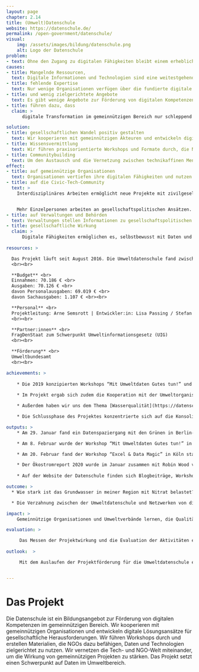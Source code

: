 ```yaml
---
layout: page
chapter: 2.14
title: (Umwelt)Datenschule
website: https://datenschule.de/
permalink: /open-government/datenschule/
visual:
    img: /assets/images/bildung/datenschule.png
    alt: Logo der Datenschule
problem:
- text: Ohne den Zugang zu digitalen Fähigkeiten bleibt einem erheblichen Teil der Bevölkerung die Teilhabe an öffentlichen Diskursen erschwert – dies verhindert nicht zuletzt auch die Wahrnehmung von Menschenrechten.
causes:
- title: Mangelnde Ressourcen,
  text: Digitale Informationen und Technologien sind eine weitestgehend ungenutzte Ressource in zivilgesellschaftlichen Organisationen.
- title: fehlende Expertise
  text: Nur wenige Organisationen verfügen über die fundierte digitale Expertise und die Tools, um aussagekräftige Erkenntnisse aus Daten zu ziehen und ihre Anliegen mit Beweisen zu belegen.
- title: und wenig zielgerichtete Angebote
  text: Es gibt wenige Angebote zur Förderung von digitalen Kompetenzen bei Erwachsenen im gemeinnützigen Bereich, die die Diversität und Organisationsstrukturen berücksichtigen.
- title: führen dazu, dass
  claim: >
      digitale Transformation im gemeinnützigen Bereich nur schleppend stattfindet. Zivilgesellschaftliche Organisationen können die Potenziale der Digitalisierung nicht ausreichend nutzen und sind mit den neuen Veränderungsprozessen oft überfordert.

solution:
- title: gesellschaftlichen Wandel positiv gestalten
  text: Wir kooperieren mit gemeinnützigen Akteuren und entwickeln digitale Lösungsansätze und Tools für gesellschaftliche Herausforderungen. Damit möchten wir Debatten anstoßen und neue Narrative für bestehende Herausforderungen schaffen.
- title: Wissensvermittlung
  text: Wir führen praxisorientierte Workshops und Formate durch, die NGOs dazu befähigen, Daten und Technologien zielgerichtet zu nutzen. Erkenntnisse aus den Projekten, Lernmaterialien und Best Practices werden frei zur Verfügung gestellt.
- title: Communitybuilding
  text: Um den Austausch und die Vernetzung zwischen technikaffinen Menschen und gesellschaftspolitischen Organisationen zu fördern, organisieren wir Veranstaltungen und setzen mit Partnern sowie unserer Community verschiedene Projekte um.
effect:
- title: auf gemeinnützige Organisationen
  text: Organisationen vertiefen ihre digitalen Fähigkeiten und nutzen digitale Informationen und Tools selbstbewusst bei der Planung und Umsetzung ihrer Projekte und Anliegen.
- title: auf die Civic-Tech-Community
  text: >
    Interdisziplinäres Arbeiten ermöglicht neue Projekte mit zivilgesellschaftlichen Fragestellungen und Themen.


    Mehr Einzelpersonen arbeiten an gesellschaftspolitischen Ansätzen.
- title: auf Verwaltungen und Behörden
  text: Verwaltungen stellen Informationen zu gesellschaftspolitischen Themen besser aufbereitet zur Verfügung und fördern damit Transparenz und Rechenschaftspflicht.
- title: gesellschaftliche Wirkung
  claim: >
      Digitale Fähigkeiten ermöglichen es, selbstbewusst mit Daten und Technologien umzugehen. Durch den mündigen und reflektierten Umgang mit Daten und Technologien werden öffentliche Debatten informierter und faktenbasiert geführt. Digitale Fähigkeiten stärken die Mitsprache und Teilhabe der Gesellschaft an politischen Entscheidungen und damit die politischen Partizipation insgesamt.
      
resources: >

  Das Projekt läuft seit August 2016. Die Umweltdatenschule fand zwischen April 2019 und September 2020 statt.
  <br><br>

  **Budget** <br>
  Einnahmen: 70.186 € <br>
  Ausgaben: 70.126 € <br>
  davon Personalausgaben: 69.019 € <br>
  davon Sachausgaben: 1.107 € <br><br>

  **Personal** <br>
  Projektleitung: Arne Semsrott | Entwickler:in: Lisa Passing / Stefan Wehrmeyer| Projektmanager: Maximilian Voigt
  <br><br>

  **Partner:innen** <br>
  FragDenStaat zum Schwerpunkt Umweltinformationsgesetz (UIG)
  <br><br>

  **Förderung** <br>
  Umweltbundesamt
  <br><br>

achievements: >
    
    * Die 2019 konzipierten Workshops “Mit Umweltdaten Gutes tun!” und “Excel & Data Magic” wurden in diesem Jahr weiter durchgeführt. Darüber hinaus nutzte die OKF DE weitere Gelegenheiten, die Themen der Umweltdatenschule einer Öffentlichkeit zugänglich zu machen, z.B. bei einem Datenspaziergang. 
    
    * Im Projekt ergab sich zudem die Kooperation mit der Umweltorganisation Robin Wood, mit der die OKF eine datenbasierte Publikation gemeinsam auf den Weg gebracht: der [Ökostromreport 2020](https://datenschule.de/blog/2020/01/Hintergr%C3%BCnde-zum-%C3%96kostrombericht-2020/). 

    * Außerdem haben wir uns dem Thema [Wasserqualität](https://datenschule.de/blog/2020/03/Wasserqualit%C3%A4t-messen-wir-starten-Projekt-OpenWaterData/) gewidmet. Mit der globalen Erwärmung und dem industriellen Wirtschaften steigt die Belastung der Wasservorkommen. Diese frühzeitig zu erkennen ist eine wichtige Maßnahme. Kollaborativ gesammelte und offene Daten können dabei helfen. Wir haben einen Testaufbau entwickelt, mit dem Akteur:innen selbstständig Daten zur Wasserqualität erheben und in einer zentralen Datenbank speichern können. 

    * Die Schlussphase des Projektes konzentrierte sich auf die Konsolidierung der erstellten Materialien und der Öffentlichkeitsarbeit in Form von Blogbeiträgen, Social Media Aktivitäten und Datenbereitstellungen.

outputs: >
    * Am 29. Januar fand ein Datenspaziergang mit den Grünen in Berlin-Mitte statt. 

    * Am 8. Februar wurde der Workshop “Mit Umweltdaten Gutes tun!” in der machBar in Potsdam durchgeführt. 

    * Am 20. Februar fand der Workshop “Excel & Data Magic” in Köln statt. 

    * Der Ökostromreport 2020 wurde im Januar zusammen mit Robin Wood veröffentlicht. Der Bericht vergleicht Ökostromanbieter in Bezug auf wirtschaftliche Verflechtungen zu Unternehmen der Kohle- und Atomenergie sowie auf ihr Engagement für eine nachhaltige Energiewende. Der Report soll Verbraucher:innen eine Hilfestellung bei der Auswahl eines Stromanbieters sowie mehr Transparenz über den Markt geben. Gemeinsam mit Robin Wood wurden Ökostromtarife recherchiert und bewertet. Die Basis des Berichtes bilden Daten, die im Rahmen des Projektes zusammengetragen wurden ([Datensätze](https://github.com/Datenschule/oekostromreport-data/tree/gh-pages/assets/data)). Mit [North Data](https://www.northdata.de/) lassen sich beispielsweise wirtschaftliche Verflechtungen von Unternehmen analysieren, die über Pflichtveröffentlichungen, z.B. durch die Bekanntmachungen des Handelsregisters, einsehbar sind. Allerdings sind die grundlegenden sowie die aufbereiteten Daten keine Open Data. Einige der Daten stehen über [OffeneRegister.de](https://offeneregister.de/) zur Verfügung. Andere Quellen, besonders, wenn es um die Beteiligungen von Städten oder Kommunen an Unternehmen oder Kraftwerken geht, sind die Beteiligungsberichte. Hier muss die jeweilige Stadt oder der Kreis jährlich auflisten, in welche Bereiche investiert wurde. Der Ökostromreport 2020 ist aus unserer Sicht ein sehr gelungenes Praxisbeispiel für die Anwendung von Daten im Umweltbereich.
    
    * Auf der Website der Datenschule finden sich Blogbeiträge, Workshopmaterialien, Veranstaltungshinweise, Publikationen und sonstige Texte zum Thema Umwelt und Daten. Öffentlichkeitsarbeit wurde zudem über den Twitter-Account der Datenschule (@datenschule) betrieben. Dieser Account hat ca. 1.300 Follower und trug zur bundesweiten Verbreitung der Inhalte bei. Inhaltlich passende Inhalte wurden außerdem über die Twitter-Kanäle der OKF (@okfde), Code for Germany (@codeforde) und edulabs.de (@edulabsde) verbreitet.

outcome: >
  * Wie stark ist das Grundwasser in meiner Region mit Nitrat belastet? Welche Insektenarten sind in Deutschland am stärksten vom Aussterben bedroht? Mit diesen Fragen war die Umweltdatenschule gestartet. Aus unserer Sicht wurden die Ziele der Umweltdatenschule erreicht: Wissen und Kompetenzen wurden an Umweltorganisationen vermittelt, um die zunehmend zugänglichen digitalisierten Umweltdaten mit gesellschaftspolitischer Relevanz für ihre Kampagnenarbeit oder Strategieentwicklung zu nutzen. Umweltorganisationen sind nach Absolvierung der Workshops in der Lage, eigene erfolgreiche datengetriebene Projekte zu entwickeln, dabei digitales Ehrenamt zu fördern und zu nutzen und nach ethischen Prinzipien in der digitalen Arbeit offenes Wissen für dauerhafte Innovationskraft nachhaltig stärken. Entwickelte Materialien werden der Allgemeinheit zur Nachahmung zur Verfügung gestellt.

  * Die Verzahnung zwischen der Umweltdatenschule und Netzwerken von digitalen Ehrenamtlichen der OKF DE hat sehr gut funktioniert. Ehrenamtliche aus den OKF-Projekten Code for Germany und Jugend hackt haben an der Erstellung von Inhalten der Umweltdatenschule mitgewirkt und zu ihrer Verbreitung beigetragen. Durch das Engagement der OKF DE in der Initiative [Bits & Bäume](https://bits-und-baeume.org/de), die sich dezidiert der Schnittstelle zwischen digitaler Welt und Umweltschutz widmet, konnten positive Effekte für die Umweltdatenschule erreicht werden: Als Mitgliedsorganisation im Trägerkreis der Initiative kommt die OKF mit einer Vielzahl von Organisationen aus dem Umweltschutz in Kontakt und kann auf ihre Expertise und Veranstaltungen hinweisen. Die Vermessung der Umwelt ist insbesondere in ländlichen Räumen ein wichtiges Unterfangen. Denn dort befinden sich die wirtschaftlich genutzten Flächen. Andererseits gibt es deutschlandweit zahlreiche [Offene Werkstätten](https://www.offene-werkstaetten.org/) - wie Fab Labs, [Open Knowledge-Labs](https://codefor.de/), Hacker- und Makerspaces, in denen sich interdisziplinäre Communities mit technischen Fragen beschäftigen. Außerdem treten die Werkstätten häufig als technische Bildungsstätten auf. So entstand eine Kooperation mit dem [Netzwerk Offener Werkstätten Brandenburg](https://offene-werkstaetten-brandenburg.de/), mit dem wir testweise zwei Workshops in Potsdam und Cottbus veranstalteten. Die insgesamt 40 Teilnehmenden bildeten interdisziplinäre Workshop-Gruppen und kamen aus öffentlichen Einrichtungen, von Universitäten, Umweltorganisationen oder als Privatperson. Dadurch entwickelten sich lokale Projektgruppen und Organisationen, die sich gegenüber der Datenthematik öffneten und lokal Kontakte knüpfen konnten.

impact: >
    Gemeinnützige Organisationen und Umweltverbände lernen, die Qualität von (ihren) Daten zu bewerten und zu verbessern. Sie nutzen digitale Methoden und Informationen zielgerichtet im Arbeitsalltag und beteiligen sich als Impulsgeber:innen an öffentlichen gesellschaftspolitischen Debatten. Das Projekt fördert zudem digitale Innovation im gemeinnützigen und umweltaktivistischen Bereich. Die Gesellschaft ist besser informiert, kann sich an politischen Prozessen und Entscheidungen besser beteiligen. Dies stärkt die Demokratie.

evaluation: >

     Das Messen der Projektwirkung und die Evaluation der Aktivitäten erfolgen nach zuvor festgelegten Qualitätsindikatoren. Die Wirkung der Workshops wird nach einem [Data Literacy Maturity Modell](https://datenschule.de/files/workshops/DataLiteracy-MaturityModel-Datenschule.pdf) evaluiert (und beispielsweise bei Workshops eingesetzt). Bei Partnerprojekten gibt es zusätzliche Beratungs- und Monitoringinstanzen mit externen Expert:innen (Roundtables und Stakeholder-Dialoge, Interviews, Feedback-Runden). Erkenntnisse aus unseren Aktivitäten werden regelmäßig auf dem Blog der Datenschule und der Referenzen-Seite zugänglich gemacht.
    
outlook:  >

     Mit dem Auslaufen der Projektförderung für die Umweltdatenschule enden unsere themenspezifischen Projekte, das kostenlose Workshopangebot sowie das generelle Angebot der Datenschule. Mittlerweile gibt es einige Organisationen und Akteur:innen der Zivilgesellschaft, die im Bereich data literacy Kurse und Workshops anbieten und in diesem Feld aktiv sind. Die entwickelten [Lernmaterialien](https://datenschule.de/lernmaterialien/), die unter einer freien Lizenz veröffentlicht wurden, stehen der Öffentlichkeit weiterhin zur Verfügung. Workshopkonzepte sind zur Nachnutzung mit detaillierten Erläuterungen aufbereitet und können personenunabhängig umgesetzt werden.


---
```



# Das Projekt

Die Datenschule ist ein Bildungsangebot zur Förderung von digitalen Kompetenzen im gemeinnützigen Bereich. Wir kooperieren mit gemeinnützigen Organisationen und entwickeln digitale Lösungsansätze für gesellschaftliche Herausforderungen. Wir führen Workshops durch und erstellen Materialien, die NGOs dazu befähigen, Daten und Technologien zielgerichtet zu nutzen. Wir vernetzen die Tech- und NGO-Welt miteinander, um die Wirkung von gemeinnützigen Projekten zu stärken. Das Projekt setzt einen Schwerpunkt auf Daten im Umweltbereich.
